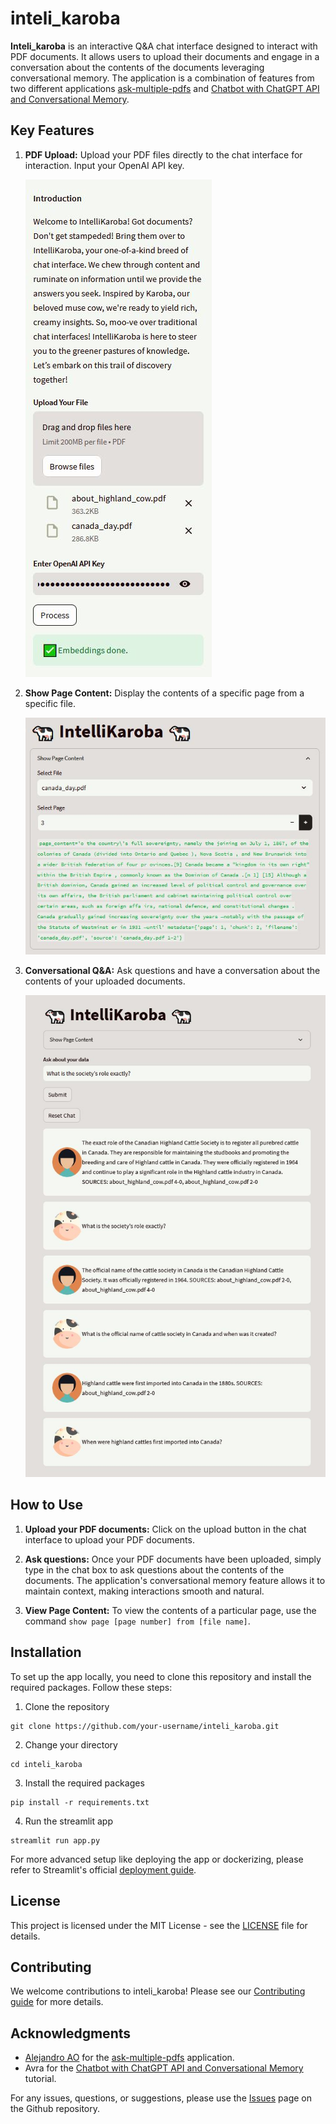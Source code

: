 # inteli_karoba

**Inteli_karoba** is an interactive Q&A chat interface designed to interact with PDF documents. It allows users to upload their documents and engage in a conversation about the contents of the documents leveraging conversational memory. The application is a combination of features from two different applications [ask-multiple-pdfs](https://github.com/alejandro-ao/ask-multiple-pdfs) and [Chatbot with ChatGPT API and Conversational Memory](https://medium.com/@avra42/how-to-build-a-chatbot-with-chatgpt-api-and-a-conversational-memory-in-python-8d856cda4542).

## Key Features

1. **PDF Upload:** Upload your PDF files directly to the chat interface for interaction. Input your OpenAI API key.

    ![Uploading PDFs for embedding](https://github.com/dbae1145/images/blob/main/embedding.JPG?raw=true)
    
2. **Show Page Content:** Display the contents of a specific page from a specific file.

    ![Showing page content](https://github.com/dbae1145/images/blob/main/show_page.JPG?raw=true)

3. **Conversational Q&A:** Ask questions and have a conversation about the contents of your uploaded documents.

    ![Conversation example](https://github.com/dbae1145/images/blob/main/conversation_example.JPG?raw=true)

## How to Use

1. **Upload your PDF documents:** Click on the upload button in the chat interface to upload your PDF documents.

2. **Ask questions:** Once your PDF documents have been uploaded, simply type in the chat box to ask questions about the contents of the documents. The application's conversational memory feature allows it to maintain context, making interactions smooth and natural.

3. **View Page Content:** To view the contents of a particular page, use the command `show page [page number] from [file name]`.

## Installation

To set up the app locally, you need to clone this repository and install the required packages. Follow these steps:

1. Clone the repository
```
git clone https://github.com/your-username/inteli_karoba.git
```

2. Change your directory
```
cd inteli_karoba
```

3. Install the required packages
```
pip install -r requirements.txt
```

4. Run the streamlit app
```
streamlit run app.py
```

For more advanced setup like deploying the app or dockerizing, please refer to Streamlit's official [deployment guide](https://docs.streamlit.io/en/stable/deploy_streamlit_app.html).

## License

This project is licensed under the MIT License - see the [LICENSE](LICENSE) file for details.

## Contributing

We welcome contributions to inteli_karoba! Please see our [Contributing guide](CONTRIBUTING.md) for more details.

## Acknowledgments

* [Alejandro AO](https://github.com/alejandro-ao) for the [ask-multiple-pdfs](https://github.com/alejandro-ao/ask-multiple-pdfs) application.
* Avra for the [Chatbot with ChatGPT API and Conversational Memory](https://medium.com/@avra42/how-to-build-a-chatbot-with-chatgpt-api-and-a-conversational-memory-in-python-8d856cda4542) tutorial.

For any issues, questions, or suggestions, please use the [Issues](https://github.com/your-username/inteli_karoba/issues) page on the Github repository.
